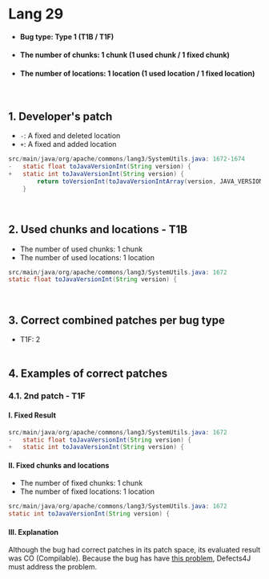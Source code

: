 # Lang 29
* <h4>Bug type: Type 1 (T1B / T1F)</h4>
* <h4>The number of chunks: 1 chunk (1 used chunk / 1 fixed chunk)</h4>
* <h4>The number of locations: 1 location (1 used location / 1 fixed location)</h4>
<br>

## 1. Developer's patch
* `-`: A fixed and deleted location
* `+`: A fixed and added location
```java
src/main/java/org/apache/commons/lang3/SystemUtils.java: 1672-1674
-   static float toJavaVersionInt(String version) {
+   static int toJavaVersionInt(String version) {
        return toVersionInt(toJavaVersionIntArray(version, JAVA_VERSION_TRIM_SIZE));
    }
```
<br>

## 2. Used chunks and locations - T1B
* The number of used chunks: 1 chunk
* The number of used locations: 1 location
```java
src/main/java/org/apache/commons/lang3/SystemUtils.java: 1672
static float toJavaVersionInt(String version) {
```
<br>

## 3. Correct combined patches per bug type
* T1F: 2
<br><br>

## 4. Examples of correct patches
### 4.1. 2nd patch - T1F
#### I. Fixed Result
```java
src/main/java/org/apache/commons/lang3/SystemUtils.java: 1672
-   static float toJavaVersionInt(String version) {
+   static int toJavaVersionInt(String version) {
```

#### II. Fixed chunks and locations
* The number of fixed chunks: 1 chunk
* The number of fixed locations: 1 location
```java
src/main/java/org/apache/commons/lang3/SystemUtils.java: 1672
static int toJavaVersionInt(String version) {
```

#### III. Explanation
Although the bug had correct patches in its patch space, its evaluated result was CO (Compilable). Because the bug has have [this problem](https://github.com/rjust/defects4j/issues/481), Defects4J must address the problem.
<br><br>